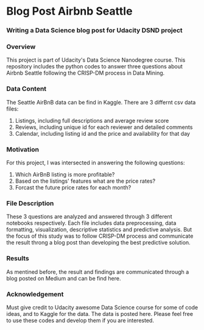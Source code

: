 # Blog Post Airbnb Seattle
### Writing a Data Science blog post for Udacity DSND project 

### Overview
This project is part of Udacity's Data Science Nanodegree course. This repository includes the python codes to answer three questions about Airbnb Seattle following the CRISP-DM process in Data Mining. 

### Data Content
The Seattle AirBnB data can be find in Kaggle. There are 3 differnt csv data files:
1) Listings, including full descriptions and average review score  
2) Reviews, including unique id for each reviewer and detailed comments  
3) Calendar, including listing id and the price and availability for that day

### Motivation 
For this project, I was intersected in answering the following questions:
1) Which AirBnB listing is more profitable?
2) Based on the listings' features what are the price rates?
3) Forcast the future price rates for each month?

### File Description
These 3 questions are analyzed and answered through 3 different notebooks respectively. Each file includes data preprocessing, data formatting, visualization, descriptive statistics and predictive analysis. But the focus of this study was to follow CRISP-DM process and communicate the result throng a blog post than developing the best predictive solution. 

### Results
As mentined before, the result and findings are communicated through a blog posted on Medium and can be find here.

### Acknowledgement
Must give credit to Udacity awesome Data Science course for some of code ideas, and to Kaggle for the data. The data is posted here. Please feel free to use these codes and develop them if you are interested. 
